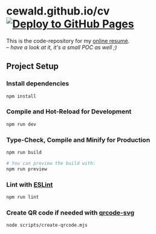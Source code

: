 # cewald.github.io/cv [![Deploy to GitHub Pages](https://github.com/cewald/cv/actions/workflows/pages.yaml/badge.svg)](https://github.com/cewald/cv/actions/workflows/pages.yaml)

This is the code-repository for my [online resumé](https://cewald.github.io/cv/).  
*– have a look at it, it's a small POC as well ;)*

## Project Setup

### Install dependencies

```sh
npm install
```

### Compile and Hot-Reload for Development

```sh
npm run dev
```

### Type-Check, Compile and Minify for Production

```sh
npm run build

# You can preview the build with:
npm run preview
```

### Lint with [ESLint](https://eslint.org/)

```sh
npm run lint
```

### Create QR code if needed with [qrcode-svg](https://www.npmjs.com/package/qrcode-svg)

```sh
node scripts/create-qrcode.mjs
```
